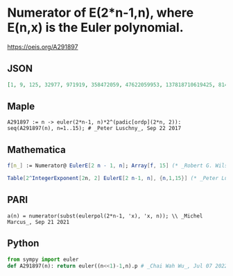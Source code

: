 # Numerator of E\(2\*n\-1,n\), where E\(n,x\) is the Euler polynomial\.
https://oeis.org/A291897
## JSON
```JSON
[1, 9, 125, 32977, 971919, 358472059, 47622059953, 137818710619425, 8141400285401267, 9740358918723188381, 3597069206174040366021, 12859671622917809034800123, 3419734700063005545155284375, 8538628250545609672426471056711, 6181704419438256867205044161777369]
```
## Maple
```Maple
A291897 := n -> euler(2*n-1, n)*2^(padic[ordp](2*n, 2)):
seq(A291897(n), n=1..15); # _Peter Luschny_, Sep 22 2017
```
## Mathematica
```Mathematica
f[n_] := Numerator@ EulerE[2 n - 1, n]; Array[f, 15] (* _Robert G. Wilson v_, Sep 22 2017 *)
```
```Mathematica
Table[2^IntegerExponent[2n, 2] EulerE[2 n-1, n], {n,1,15}] (* _Peter Luschny_, Sep 22 2017 *)
```
## PARI
```PARI
a(n) = numerator(subst(eulerpol(2*n-1, 'x), 'x, n)); \\ _Michel Marcus_, Sep 21 2021
```
## Python
```Python
from sympy import euler
def A291897(n): return euler((n<<1)-1,n).p # _Chai Wah Wu_, Jul 07 2022
```
